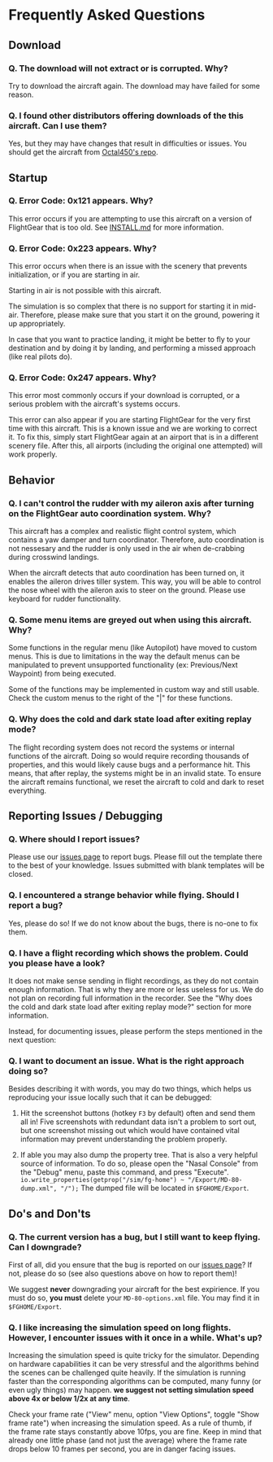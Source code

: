 # Frequently Asked Questions

## Download

### Q. The download will not extract or is corrupted. Why?

Try to download the aircraft again. The download may have failed for some reason.

### Q. I found other distributors offering downloads of the this aircraft. Can I use them?

Yes, but they may have changes that result in difficulties or issues. You should get the aircraft from [Octal450's repo](https://github.com/Octal450/MD-80.git).

## Startup

### Q. Error Code: 0x121 appears. Why?

This error occurs if you are attempting to use this aircraft on a version of FlightGear that is too old. See [INSTALL.md](https://github.com/Octal450/MD-80/blob/master/INSTALL.md) for more information.

### Q. Error Code: 0x223 appears. Why?

This error occurs when there is an issue with the scenery that prevents initialization, or if you are starting in air.

Starting in air is not possible with this aircraft.

The simulation is so complex that there is no support for starting it in mid-air. Therefore, please make sure that you start it on the ground, powering it up appropriately.

In case that you want to practice landing, it might be better to fly to your destination and by doing it by landing, and performing a missed approach (like real pilots do).

### Q. Error Code: 0x247 appears. Why?

This error most commonly occurs if your download is corrupted, or a serious problem with the aircraft's systems occurs.

This error can also appear if you are starting FlightGear for the very first time with this aircraft. This is a known issue and we are working to correct it. To fix this, simply start FlightGear again at an airport that is in a different scenery file. After this, all airports (including the original one attempted) will work properly.

## Behavior

### Q. I can't control the rudder with my aileron axis after turning on the FlightGear auto coordination system. Why?

This aircraft has a complex and realistic flight control system, which contains a yaw damper and turn coordinator. Therefore, auto coordination is not nessesary and the rudder is only used in the air when de-crabbing during crosswind landings.

When the aircraft detects that auto coordination has been turned on, it enables the aileron drives tiller system. This way, you will be able to control the nose wheel with the aileron axis to steer on the ground. Please use keyboard for rudder functionality.

### Q. Some menu items are greyed out when using this aircraft. Why?

Some functions in the regular menu (like Autopilot) have moved to custom menus. This is due to limitations in the way the default menus can be manipulated to prevent unsupported functionality (ex: Previous/Next Waypoint) from being executed.

Some of the functions may be implemented in custom way and still usable. Check the custom menus to the right of the "|" for these functions.

### Q. Why does the cold and dark state load after exiting replay mode?

The flight recording system does not record the systems or internal functions of the aircraft. Doing so would require recording thousands of properties, and this would likely cause bugs and a performance hit. This means, that after replay, the systems might be in an invalid state. To ensure the aircraft remains functional, we reset the aircraft to cold and dark to reset everything.

## Reporting Issues / Debugging

### Q. Where should I report issues?

Please use our [issues page](https://github.com/Octal450/MD-80/issues/new) to report bugs. Please fill out the template there to the best of your knowledge. Issues submitted with blank templates will be closed.

### Q. I encountered a strange behavior while flying. Should I report a bug?

Yes, please do so! If we do not know about the bugs, there is no-one to fix them. 

### Q. I have a flight recording which shows the problem. Could you please have a look?

It does not make sense sending in flight recordings, as they do not contain enough information. That is why they are more or less useless for us. We do not plan on recording full information in the recorder. See the "Why does the cold and dark state load after exiting replay mode?" section for more information.

Instead, for documenting issues, please perform the steps mentioned in the next question:

### Q. I want to document an issue. What is the right approach doing so?

Besides describing it with words, you may do two things, which helps us reproducing your issue locally such that it can be debugged:

1. Hit the screenshot buttons (hotkey `F3` by default) often and send them all in! Five screenshots with redundant data isn't a problem to sort out, but one screenshot missing out which would have contained vital information may prevent understanding the problem properly.

2. If able you may also dump the property tree. That is also a very helpful source of information. To do so, please open the "Nasal Console" from the "Debug" menu, paste this command, and press "Execute". `io.write_properties(getprop("/sim/fg-home") ~ "/Export/MD-80-dump.xml", "/");` The dumped file will be located in `$FGHOME/Export`.

## Do's and Don'ts

### Q. The current version has a bug, but I still want to keep flying. Can I downgrade?

First of all, did you ensure that the bug is reported on our [issues page](https://github.com/Octal450/MD-80/issues/new)? If not, please do so (see also questions above on how to report them)!

We suggest **never** downgrading your aircraft for the best expirience. If you must do so, **you must** delete your `MD-80-options.xml` file. You may find it in `$FGHOME/Export`.

### Q. I like increasing the simulation speed on long flights. However, I encounter issues with it once in a while. What's up?

Increasing the simulation speed is quite tricky for the simulator. Depending on hardware capabilities it can be very stressful and the algorithms behind the scenes can be challenged quite heavily. If the simulation is running faster than the corresponding algorithms can be computed, many funny (or even ugly things) may happen. **we suggest not setting simulation speed above 4x or below 1/2x at any time**.

Check your frame rate ("View" menu, option "View Options", toggle "Show frame rate") when increasing the simulation speed. As a rule of thumb, if the frame rate stays constantly above 10fps, you are fine. Keep in mind that already one little phase (and not just the average) where the frame rate drops below 10 frames per second, you are in danger facing issues.
